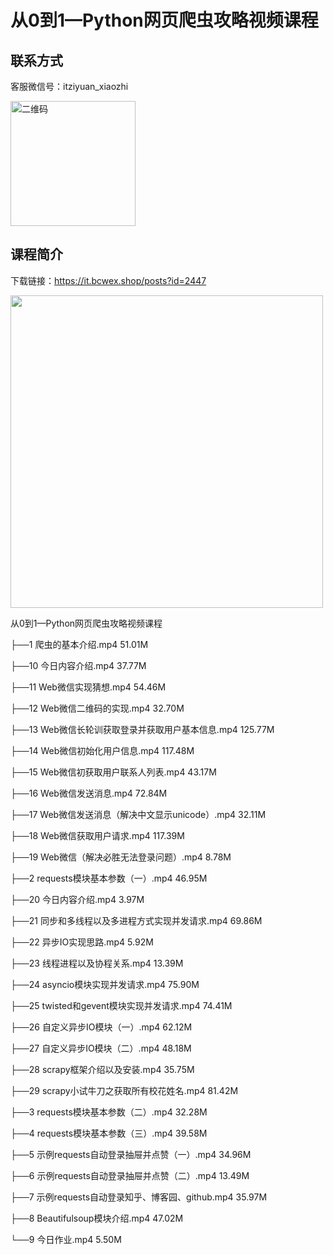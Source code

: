 # 从0到1—Python网页爬虫攻略视频课程

## 联系方式

客服微信号：itziyuan_xiaozhi

<img src="https://ziyuanyun.oss-cn-guangzhou.aliyuncs.com/common/20240614073449/666b82192834a.jpg" width="200" height="200" alt="二维码">

## 课程简介

下载链接：https://it.bcwex.shop/posts?id=2447

<img src="https://ziyuanyun.oss-cn-guangzhou.aliyuncs.com/yun/20240515184001/664491018bfa4.jpg" width="500" alt="">

  从0到1—Python网页爬虫攻略视频课程



 ├──1 爬虫的基本介绍.mp4 51.01M

 ├──10 今日内容介绍.mp4 37.77M

 ├──11 Web微信实现猜想.mp4 54.46M

 ├──12 Web微信二维码的实现.mp4 32.70M

 ├──13 Web微信长轮训获取登录并获取用户基本信息.mp4 125.77M

 ├──14 Web微信初始化用户信息.mp4 117.48M

 ├──15 Web微信初获取用户联系人列表.mp4 43.17M

 ├──16 Web微信发送消息.mp4 72.84M

 ├──17 Web微信发送消息（解决中文显示unicode）.mp4 32.11M

 ├──18 Web微信获取用户请求.mp4 117.39M

 ├──19 Web微信（解决必胜无法登录问题）.mp4 8.78M

 ├──2 requests模块基本参数（一）.mp4 46.95M

 ├──20 今日内容介绍.mp4 3.97M

 ├──21 同步和多线程以及多进程方式实现并发请求.mp4 69.86M

 ├──22 异步IO实现思路.mp4 5.92M

 ├──23 线程进程以及协程关系.mp4 13.39M

 ├──24 asyncio模块实现并发请求.mp4 75.90M

 ├──25 twisted和gevent模块实现并发请求.mp4 74.41M

 ├──26 自定义异步IO模块（一）.mp4 62.12M

 ├──27 自定义异步IO模块（二）.mp4 48.18M

 ├──28 scrapy框架介绍以及安装.mp4 35.75M

 ├──29 scrapy小试牛刀之获取所有校花姓名.mp4 81.42M

 ├──3 requests模块基本参数（二）.mp4 32.28M

 ├──4 requests模块基本参数（三）.mp4 39.58M

 ├──5 示例requests自动登录抽屉并点赞（一）.mp4 34.96M

 ├──6 示例requests自动登录抽屉并点赞（二）.mp4 13.49M

 ├──7 示例requests自动登录知乎、博客园、github.mp4 35.97M

 ├──8 Beautifulsoup模块介绍.mp4 47.02M

 └──9 今日作业.mp4 5.50M

  